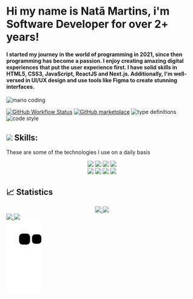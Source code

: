 # Hi my name is Natã Martins, i'm Software Developer for over 2+ years!

#### I started my journey in the world of programming in 2021, since then programming has become a passion. I enjoy creating amazing digital experiences that put the user experience first. I have solid skills in HTML5, CSS3, JavaScript, ReactJS and Next.js. Additionally, I'm well-versed in UI/UX design and use tools like Figma to create stunning interfaces.

![mario coding](https://i.imgur.com/1ZvVkDc.gif)

[![GitHub Workflow Status](https://img.shields.io/github/actions/workflow/status/natamartins/natamartins/main.yml?label=action&style=flat-square)](https://github.com/natamartins/natamartins/actions/workflows/main.yml)
[![GitHub marketplace](https://img.shields.io/badge/marketplace-snake-blue?logo=github&style=flat-square)](https://github.com/marketplace/actions/generate-snake-game-from-github-contribution-grid)
![type definitions](https://img.shields.io/npm/types/typescript?style=flat-square)
![code style](https://img.shields.io/badge/code_style-prettier-ff69b4.svg?style=flat-square)

## <div displa="flex" aling-aitems="center" text-aling="center">  <img src="https://media.giphy.com/media/UuC5AgQnh4tWZg2yrd/200.webp" width="50"> Skills:</div>
 These are some of the technologies I use on a daily basis
 
<div align="center">
 <img src="https://media3.giphy.com/media/ln7z2eWriiQAllfVcn/200w.webp" width="100">      
 <img src="https://i.giphy.com/media/eNAsjO55tPbgaor7ma/200w.webp" width="100">      
 <img src="https://i.giphy.com/media/KzJkzjggfGN5Py6nkT/200.webp" width="100">      
 <img src="https://i.giphy.com/media/IdyAQJVN2kVPNUrojM/200.webp" width="100">
</div>

<div align="center">
  <img src="https://media.giphy.com/media/XAxylRMCdpbEWUAvr8/200.webp" width="100">
 <img src="https://media.giphy.com/media/fsEaZldNC8A1PJ3mwp/200.webp" width="100">      
 <img src="https://media.giphy.com/media/kdFc8fubgS31b8DsVu/200.webp" width="100">
 <img src="https://media.giphy.com/media/gHnBLyeYE6hboT3t3o/200.webp" width="100">

</div>

##

## 📈 Statistics
<div align="center" display="Flex" gap="200px">
 <a href="https://github.com/natamartins/natamartins">
  <img height="180em" src="https://github-readme-stats.vercel.app/api?username=natamartins&show_icons=true&theme=radical&include_all_commits=true"/>
  <img height="150em" src="https://github-readme-stats.vercel.app/api/top-langs/?username=natamartins&theme=radical&layout=compact"/>
 </a>
</div>

<div> 
  <a href="https://www.instagram.com/nata.codedevjr/?theme=dark" target="_blank">
    <img src="https://img.shields.io/badge/-Instagram-%23E4405F?style=for-the-badge&logo=instagram&logoColor=white" target="_blank">
  </a>
  <a href="https://www.linkedin.com/in/nat%C3%A3-martins-0a1581229/" target="_blank">
    <img src="https://img.shields.io/badge/-LinkedIn-%230077B5?style=for-the-badge&logo=linkedin&logoColor=white" target="_blank">
  </a> 
</div>

<picture>
  <source
    media="(prefers-color-scheme: dark)"
    srcset="https://raw.githubusercontent.com/plants/snk/output/github-contribution-grid-snake-dark.svg"
  />
  <source
    media="(prefers-color-scheme: light)"
    srcset="https://raw.githubusercontent.com/plants/snk/output/github-contribution-grid-snake.svg"
  />
  <img
    alt="github contribution grid snake animation"
    src="https://raw.githubusercontent.com/natamartins/natamartins/output/github-contribution-grid-snake.svg"
  />
</picture>

